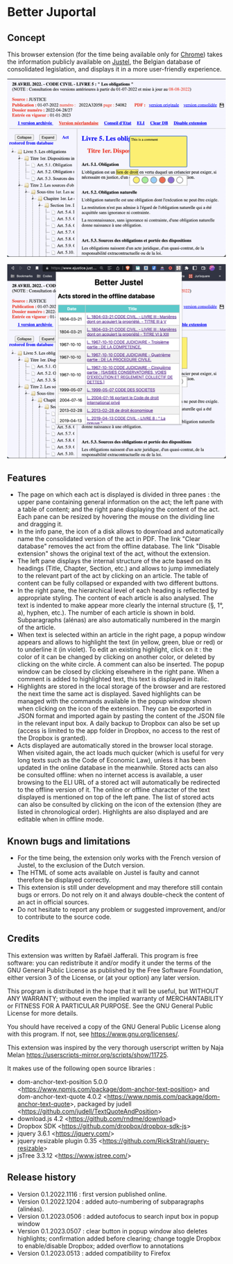 # Better Juportal

## Concept

This browser extension (for the time being available only for [Chrome](https://chrome.google.com/webstore/detail/better-justel/jjknlnihcjeefjgdacaanbiedamibimp)) takes the information publicly available on [Justel](https://www.ejustice.just.fgov.be/loi/loi.htm), the Belgian database of consolidated legislation, and displays it in a more user-friendly experience.

![Screenshot 1](doc/screenshot1.png)

![Screenshot 2](doc/screenshot2.png)

## Features

- The page on which each act is displayed is divided in three panes : the upper pane containing general information on the act; the left pane with a table of content; and the right pane displaying the content of the act. Each pane can be resized by hovering the mouse on the dividing line and dragging it.
- In the info pane, the icon of a disk allows to download and automatically name the consolidated version of the act in PDF. The link "Clear database" removes the act from the offline database. The link "Disable extension" shows the original text of the act, without the extension.
- The left pane displays the internal structure of the acte based on its headings (Title, Chapter, Section, etc.) and allows to jump immediately to the relevant part of the act by clicking on an article. The table of content can be fully collapsed or expanded with two different buttons.
- In the right pane, the hierarchical level of each heading is reflected by appropriate styling. The content of each article is also analysed. The text is indented to make appear more clearly the internal structure (§, 1°, a), hyphen, etc.). The number of each article is shown in bold. Subparagraphs (alénas) are also automatically numbered in the margin of the article.
- When text is selected within an article in the right page, a popup window appears and allows to highlight the text (in yellow, green, blue or red) or to underline it (in violet). To edit an existing highlight, click on it : the color of it can be changed by clicking on another color, or deleted by clicking on the white circle. A comment can also be inserted. The popup window can be closed by clicking elsewhere in the right pane. When a comment is added to highlighted text, this text is displayed in italic.
- Highlights are stored in the local storage of the browser and are restored the next time the same act is displayed. Saved highlights can be managed with the commands available in the popup window shown when clicking on the icon of the extension. They can be exported in JSON format and imported again by pasting the content of the JSON file in the relevant input box. A daily backup to Dropbox can also be set up (access is limited to the app folder in Dropbox, no access to the rest of the Dropbox is granted).
- Acts displayed are automatically stored in the browser local storage. When visited again, the act loads much quicker (which is useful for very long texts such as the Code of Economic Law), unless it has been updated in the online database in the meanwhile. Stored acts can also be consulted offline: when no internet access is available, a user browsing to the ELI URL of a stored act will automatically be redirected to the offline version of it. The online or offline character of the text displayed is mentioned on top of the left pane. The list of stored acts can also be consulted by clicking on the icon of the extension (they are listed in chronological order). Highlights are also displayed and are editable when in offline mode.

## Known bugs and limitations

- For the time being, the extension only works with the French version of Justel, to the exclusion of the Dutch version.
- The HTML of some acts available on Justel is faulty and cannot therefore be displayed correctly.
- This extension is still under development and may therefore still contain bugs or errors. Do not rely on it and always double-check the content of an act in official sources.
- Do not hesitate to report any problem or suggested improvement, and/or to contribute to the source code.

## Credits

This extension was written by Rafaël Jafferali. This program is free software: you can redistribute it and/or modify it under the terms of the GNU General Public License as published by the Free Software Foundation, either version 3 of the License, or (at your option) any later version.

This program is distributed in the hope that it will be useful, but WITHOUT ANY WARRANTY; without even the implied warranty of MERCHANTABILITY or FITNESS FOR A PARTICULAR PURPOSE. See the GNU General Public License for more details.

You should have received a copy of the GNU General Public License along with this program. If not, see <https://www.gnu.org/licenses/>.

This extension was inspired by the very thorough userscript written by Naja Melan <https://userscripts-mirror.org/scripts/show/11725>.

It makes use of the following open source libraries :

- dom-anchor-text-position 5.0.0 &lt;https://www.npmjs.com/package/dom-anchor-text-position&gt; and dom-anchor-text-quote 4.0.2 &lt;https://www.npmjs.com/package/dom-anchor-text-quote&gt;, packaged by judell &lt;https://github.com/judell/TextQuoteAndPosition&gt;
- download.js 4.2 &lt;https://github.com/rndme/download&gt;
- Dropbox SDK &lt;https://github.com/dropbox/dropbox-sdk-js&gt;
- jquery 3.6.1 &lt;https://jquery.com/&gt;
- jquery resizable plugin 0.35 &lt;https://github.com/RickStrahl/jquery-resizable&gt;
- jsTree 3.3.12 &lt;https://www.jstree.com/&gt;

## Release history
- Version 0.1.2022.1116 : first version published online.
- Version 0.1.2022.1204 : added auto-numbering of subparagraphs (alinéas).
- Version 0.1.2023.0506 : added autofocus to search input box in popup window
- Version 0.1.2023.0507 : clear button in popup window also deletes highlights; confirmation added before clearing; change toggle Dropbox to enable/disable Dropbox; added overflow to annotations
- Version 0.1.2023.0513 : added compatibility to Firefox
